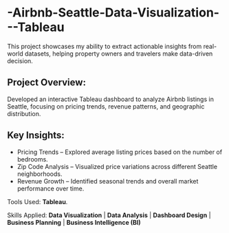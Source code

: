 # -Airbnb-Seattle-Data-Visualization---Tableau
This project showcases my ability to extract actionable insights from real-world datasets, helping property owners and travelers make data-driven decision.


## Project Overview:
Developed an interactive Tableau dashboard to analyze Airbnb listings in Seattle, focusing on pricing trends, revenue patterns, and geographic distribution.

## Key Insights:
- Pricing Trends – Explored average listing prices based on the number of bedrooms.
- Zip Code Analysis – Visualized price variations across different Seattle neighborhoods.
- Revenue Growth – Identified seasonal trends and overall market performance over time.



Tools Used: **Tableau**.

Skills Applied: **Data Visualization** | **Data Analysis** | **Dashboard Design** | **Business Planning** | **Business Intelligence (BI)**
